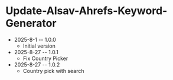 # Update-Alsav-Ahrefs-Keyword-Generator

* 2025-8-1 -- 1.0.0
  * Initial version
* 2025-8-27 -- 1.0.1
  * Fix Country Picker
* 2025-8-27 -- 1.0.2
  * Country pick with search
